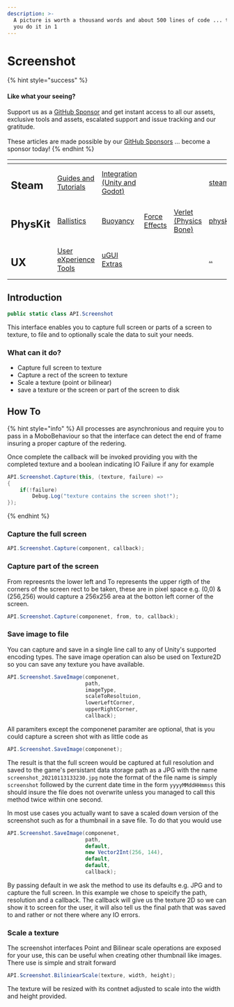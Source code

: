 ```yaml
---
description: >-
  A picture is worth a thousand words and about 500 lines of code ... this lets
  you do it in 1
---
```


# Screenshot

{% hint style="success" %}
#### Like what your seeing?

Support us as a [GitHub Sponsor](../../../become-a-sponsor/) and get instant access to all our assets, exclusive tools and assets, escalated support and issue tracking and our gratitude.\
\
These articles are made possible by our [GitHub Sponsors](../../../become-a-sponsor/) ... become a sponsor today!
{% endhint %}

<table data-view="cards"><thead><tr><th></th><th></th><th></th><th></th><th></th><th data-hidden data-card-target data-type="content-ref"></th><th data-hidden data-card-cover data-type="files"></th></tr></thead><tbody><tr><td><h2>Steam</h2></td><td><a href="../../../company/steam/">Guides and Tutorials</a></td><td><a href="../../steamworks/">Integration (Unity and Godot)</a></td><td></td><td></td><td><a href="../../../company/steam/">steam</a></td><td><a href="../../../.gitbook/assets/Steamworks Card.png">Steamworks Card.png</a></td></tr><tr><td><h2>PhysKit</h2></td><td><a href="../../physkit/learning/sample-scenes/1-ballistic-basics.md">Ballistics</a></td><td><a href="../../physkit/learning/sample-scenes/1-buoyancy-example.md">Buoyancy</a></td><td><a href="../../physkit/learning/sample-scenes/1-force-effect-fields.md">Force Effects</a></td><td><a href="../../physkit/learning/sample-scenes/2-verlet-spring-skinned-mesh.md">Verlet (Physics Bone)</a></td><td><a href="../../physkit/">physkit</a></td><td><a href="../../../.gitbook/assets/PhysKit Card.png">PhysKit Card.png</a></td></tr><tr><td><h2>UX</h2></td><td><a href="../learning/core-concepts/">User eXperience Tools</a></td><td><a href="../learning/ugui-extras/">uGUI Extras</a></td><td></td><td></td><td><a href="../">..</a></td><td><a href="../../../.gitbook/assets/Splash Screen (1).png">Splash Screen (1).png</a></td></tr></tbody></table>

## Introduction

```csharp
public static class API.Screenshot
```

This interface enables you to capture full screen or parts of a screen to texture, to file and to optionally scale the data to suit your needs.

### What can it do?

* Capture full screen to texture
* Capture a rect of the screen to texture
* Scale a texture (point or bilinear)
* save a texture or the screen or part of the screen to disk

## How To

{% hint style="info" %}
All processes are asynchronious and require you to pass in a MoboBehaviour so that the interface can detect the end of frame insuring a proper capture of the redering.



Once complete the callback will be invoked providing you with the completed texture and a boolean indicating IO Failure if any for example



```csharp
API.Screenshot.Capture(this, (texture, failure) => 
{
    if(!failure)
        Debug.Log("texture contains the screen shot!");
});
```
{% endhint %}

### Capture the full screen

```csharp
API.Screenshot.Capture(component, callback);
```

### Capture part of the screen

From repreesnts the lower left and To represents the upper rigth of the corners of the screen rect to be taken, these are in pixel space e.g. (0,0) & (256,256) would capture a 256x256 area at the botton left corner of the screen.

```csharp
API.Screenshot.Capture(componenet, from, to, callback);
```

### Save image to file

You can capture and save in a single line call to any of Unity's supported encoding types. The save image operation can also be used on Texture2D so you can save any texture you have available.

```csharp
API.Screenshot.SaveImage(componenet,
                         path,
                         imageType,
                         scaleToResoltuion,
                         lowerLeftCorner,
                         upperRightCorner,
                         callback);
```

All paramiters except the componenet paramiter are optional, that is you could capture a screen shot with as little code as

```csharp
API.Screenshot.SaveImage(componenet);
```

The result is that the full screen would be captured at full resolution and saved to the game's persistant data storage path as a JPG with the name `screenshot_20210113133230.jpg` note the format of the file name is simply `screenshot` followed by the current date time in the form `yyyyMMddHHmmss` this should insure the file does not overwrite unless you managed to call this method twice within one second.

In most use cases you actually want to save a scaled down version of the screenshot such as for a thumbnail in a save file. To do that you would use

```csharp
API.Screenshot.SaveImage(componenet,
                         path,
                         default,
                         new Vector2Int(256, 144),
                         default,
                         default,
                         callback);
```

By passing default in we ask the method to use its defaults e.g. JPG and to capture the full screen. In this example we chose to speicify the path, resolution and a callback. The callback will give us the texture 2D so we can show it to screen for the user, it will also tell us the final path that was saved to and rather or not there where any IO errors.

### Scale a texture

The screenshot interfaces Point and Bilinear scale operations are exposed for your use, this can be useful when creating other thumbnail like images. There use is simple and strait forward

```csharp
API.Screenshot.BiliniearScale(texture, width, height);
```

The texture will be resized with its contnet adjusted to scale into the width and height provided.
